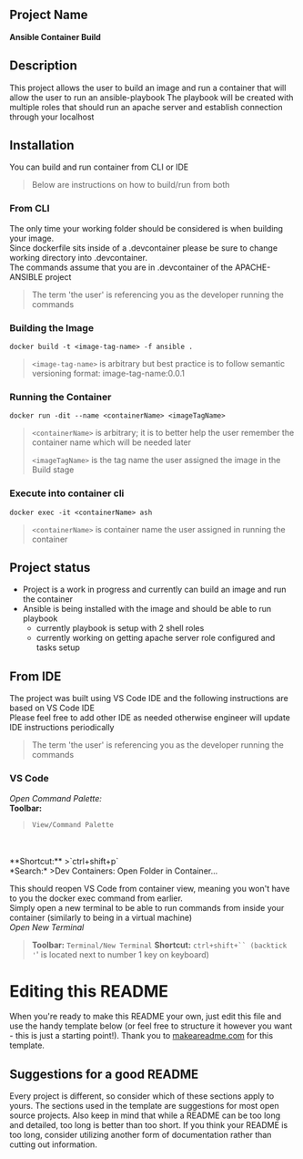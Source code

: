 ## Project Name
**Ansible Container Build**

## Description
This project allows the user to build an image and run a container that will allow the user to run an ansible-playbook
The playbook will be created with multiple roles that should run an apache server and establish connection through your localhost

## Installation
You can build and run container from CLI or IDE
> Below are instructions on how to build/run from both

### From CLI
The only time your working folder should be considered is when building your image.
<br />Since dockerfile sits inside of a .devcontainer please be sure to change working directory into .devcontainer.
<br />The commands assume that you are in .devcontainer of the APACHE-ANSIBLE project
>The term 'the user' is referencing you as the developer running the commands

### Building the Image
`docker build -t <image-tag-name> -f ansible .` 
>`<image-tag-name>` is arbitrary but best practice is to follow semantic versioning format: image-tag-name:0.0.1

### Running the Container
`docker run -dit --name <containerName> <imageTagName>`
>`<containerName>` is arbitrary; it is to better help the user remember the container name which will be needed later
>
>`<imageTagName>` is the tag name the user assigned the image in the Build stage

### Execute into container cli
`docker exec -it <containerName> ash`
>`<containerName>` is container name the user assigned in running the container

## Project status
- Project is a work in progress and currently can build an image and run the container
- Ansible is being installed with the image and should be able to run playbook
    - currently playbook is setup with 2 shell roles
    - currently working on getting apache server role configured and tasks setup

## From IDE
The project was built using VS Code IDE and the following instructions are based on VS Code IDE
<br />Please feel free to add other IDE as needed otherwise engineer will update IDE instructions periodically
>The term 'the user' is referencing you as the developer running the commands

### VS Code
*Open Command Palette:*
<br />**Toolbar:**
>`View/Command Palette`
<br />
<br />**Shortcut:**
>`ctrl+shift+p`
<br />*Search:*
>Dev Containers: Open Folder in Container...

This should reopen VS Code from container view, meaning you won't have to you the docker exec command from earlier.
<br />Simply open a new terminal to be able to run commands from inside your container (similarly to being in a virtual machine)
<br />*Open New Terminal*
>**Toolbar:** `Terminal/New Terminal`
>**Shortcut:** `ctrl+shift+`` (backtick '`' is located next to number 1 key on keyboard)

# Editing this README
When you're ready to make this README your own, just edit this file and use the handy template below (or feel free to structure it however you want - this is just a starting point!). Thank you to [makeareadme.com](https://www.makeareadme.com/) for this template.

## Suggestions for a good README
Every project is different, so consider which of these sections apply to yours. The sections used in the template are suggestions for most open source projects. Also keep in mind that while a README can be too long and detailed, too long is better than too short. If you think your README is too long, consider utilizing another form of documentation rather than cutting out information.
